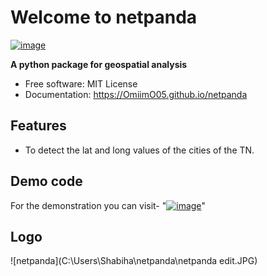 # Welcome to netpanda


[![image](https://img.shields.io/pypi/v/netpanda.svg)](https://pypi.python.org/pypi/netpanda)


**A python package for geospatial analysis**


-   Free software: MIT License
-   Documentation: <https://OmiimO05.github.io/netpanda>
    

## Features

-   To detect the lat and long values of the cities of the TN.

## Demo code
For the demonstration you can visit- 
"[![image](https://colab.research.google.com/assets/colab-badge.svg)](https://colab.research.google.com/github/OmIImO05/netpanda/blob/main/docs/examples/example._code.ipynb)"

## Logo
![netpanda](C:\Users\Shabiha\netpanda\netpanda edit.JPG)